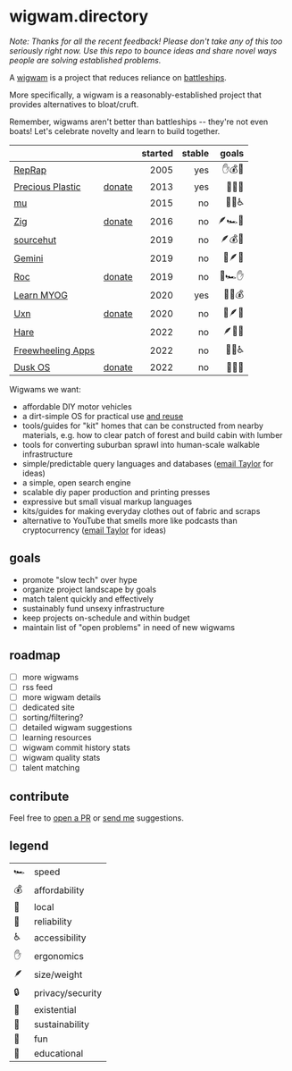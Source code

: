 # wigwam.directory

_Note: Thanks for all the recent feedback! Please don't take any of this too seriously right now. Use this repo to
bounce ideas and share novel ways people are solving established problems._

A [wigwam](https://taylor.town/pardon-2023#wigwams) is a project that reduces reliance on
[battleships](https://taylor.town/pardon-2023#wigwams).

More specifically, a wigwam is a reasonably-established project that provides alternatives to bloat/cruft.

Remember, wigwams aren't better than battleships -- they're not even boats! Let's celebrate novelty and learn to build
together.

|                                                         |                                                   | started | stable |  goals |
| ------------------------------------------------------- | ------------------------------------------------: | ------: | -----: | -----: |
| [RepRap](https://reprap.org/wiki/RepRap)                |                                                   |    2005 |    yes | ✋💰🏰 |
| [Precious Plastic](https://www.preciousplastic.com)     | [donate](https://www.preciousplastic.com/support) |    2013 |    yes | 🌲🏡🏰 |
| [mu](https://github.com/akkartik/mu)                    |                                                   |    2015 |     no | 🏡🏰♿ |
| [Zig](https://ziglang.org)                              |                [donate](https://ziglang.org/zsf/) |    2016 |     no | 🪶🏎️🏰 |
| [sourcehut](http://sourcehut.org)                       |                                                   |    2019 |     no | 🪶💰🏡 |
| [Gemini](https://geminiprotocol.net)                    |                                                   |    2019 |     no | 🏡🪶🏰 |
| [Roc](https://www.roc-lang.org)                         |    [donate](https://github.com/sponsors/roc-lang) |    2019 |     no | 🏰🏎️✋ |
| [Learn MYOG](https://learnmyog.com/)                    |                                                   |    2020 |    yes | 🏡🌲💰 |
| [Uxn](https://100r.co/site/uxn.html)                    |       [donate](https://100r.co/site/support.html) |    2020 |     no | 🌲🪶🏰 |
| [Hare](https://harelang.org)                            |                                                   |    2022 |     no | 🪶🏰🌋 |
| [Freewheeling Apps](https://akkartik.name/freewheeling) |                                                   |    2022 |     no | 🏡🏰♿ |
| [Dusk OS](http://duskos.org)                            |          [donate](http://duskos.org/funding.html) |    2022 |     no | 🌲🏰🌋 |

<!--
potential:
- https://woob.tech
- IndyMill: https://indystry.cc/indymill/
- markdown, irc, rss, other existing tech
- light phone
- oxide servers
- framework computers
- https://www.goatcounter.com
- kagi
- menuet os
- forth chips
- parallax propeller processors
- communes/coops?
- https://www.radiotopia.fm/donate
- viewpoints research institute
- fairphone
- https://www.opensourceecology.org
- https://blot.im
--->

<!--
future columns:
- image/logo
- three-word description
- seeking $/year
- seeking contributors/specialists
- tutorials
- definition of "done"
--->

Wigwams we want:

- affordable DIY motor vehicles
- a dirt-simple OS for practical use [and reuse](https://permacomputing.net)
- tools/guides for "kit" homes that can be constructed from nearby materials, e.g. how to clear patch of forest and
  build cabin with lumber
- tools for converting suburban sprawl into human-scale walkable infrastructure
- simple/predictable query languages and databases ([email Taylor](mailto:hello@taylor.town) for ideas)
- a simple, open search engine
- scalable diy paper production and printing presses
- expressive but small visual markup languages
- kits/guides for making everyday clothes out of fabric and scraps
- alternative to YouTube that smells more like podcasts than cryptocurrency ([email Taylor](mailto:hello@taylor.town)
  for ideas)

<!--
more potential wigwams
- open isps?
- tiny browser
--->

<!--
more stuff we need:
- open spiroligomers
- synthetic bio
- ai stuff
--->

## goals

<!-- A wigwam can be open-sourced or venture-backed or whatever. -->

- promote "slow tech" over hype
- organize project landscape by goals
- match talent quickly and effectively
- sustainably fund unsexy infrastructure
- keep projects on-schedule and within budget
- maintain list of "open problems" in need of new wigwams

## roadmap

- [ ] more wigwams
- [ ] rss feed
- [ ] more wigwam details
- [ ] dedicated site
- [ ] sorting/filtering?
- [ ] detailed wigwam suggestions
- [ ] learning resources
- [ ] wigwam commit history stats
- [ ] wigwam quality stats
- [ ] talent matching

## contribute

Feel free to [open a PR](https://github.com/surprisetalk/wigwams/edit/main/readme.md) or
[send me](mailto:hello@taylor.town) suggestions.

<!--
other cool projects:
- [Sivers's Tech Independence](https://sive.rs/ti)
- whole code catalog
- permacomputing.org
- concrete weight set forms
--->

## legend

|     |                  |
| --- | ---------------- |
| 🏎️  | speed            |
| 💰  | affordability    |
| 🏡  | local            |
| 🏰  | reliability      |
| ♿  | accessibility    |
| ✋  | ergonomics       |
| 🪶  | size/weight      |
| 🔒  | privacy/security |
| 🌋  | existential      |
| 🌲  | sustainability   |
| 🌈  | fun              |
| 🧠  | educational      |
